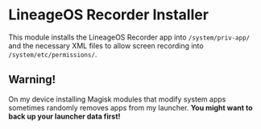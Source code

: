 # LineageOS Recorder Installer

This module installs the LineageOS Recorder app into `/system/priv-app/` and the necessary XML files to allow screen recording into `/system/etc/permissions/`.

## Warning!

On my device installing Magisk modules that modify system apps sometimes randomly removes apps from my launcher. **You might want to back up your launcher data first!**
